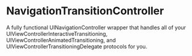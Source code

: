 # NavigationTransitionController
A fully functional UINavigationController wrapper that handles all of your UIViewControllerInteractiveTransitioning, UIViewControllerAnimatedTransitioning, and UIViewControllerTransitioningDelegate protocols for you.
